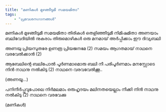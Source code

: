 ```yaml
---
title: "മണികൾ മുഴങ്ങീടുമീ സമയമിതാ"
tags:
    - "പ്രവേശനഗാനങ്ങൾ"
---
```


മണികൾ മുഴങ്ങീടുമീ സമയമിതാ
തിരികൾ തെളിഞ്ഞീടുമീ നിമിഷമിതാ
അണയാം ബലിവേദിയിൽ
നുകരാം തിരുമൊഴികൾ
ഒരു മനമായ് അർപ്പിക്കാം ഈ ദിവ്യബലി

അണയു പ്രിയസുതരേ
ഉണരൂ പ്രിയജനമേ (2)
സമയം ആഗതമായ്
നാഥനെ വരവേൽക്കാൻ (2)

ആബേലിന്റെ ബലിപോൽ
പൂർണമാമൊരു ബലി നീ
പരിപൂർണമാം മനസ്സോടെ
നിൻ നാഥനു നൽകിടു (2)
നാഥനെ വരവവേൽക്കൂ..

(അണയൂ...)

പനിനീർപ്പൂവുപോലെ
നിർമലമാം ഒരുഹൃദയം
മലിനതയെല്ലാം നീക്കി
നിൻ നാഥനു നൽകിടു (2)
നാഥനെ വരവേക്കു

(മണികൾ)
